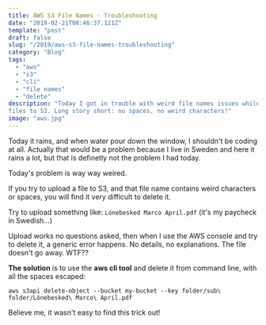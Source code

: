 ```yaml
---
title: AWS S3 File Names - Troubleshooting
date: "2019-02-21T08:46:37.121Z"
template: "post"
draft: false
slug: "/2019/aws-s3-file-names-troubleshooting"
category: "Blog"
tags:
  - "aws"
  - "s3"
  - "cli"
  - "file names"
  - "delete"
description: "Today I got in trouble with weird file names issues while uploading 
files to S3. Long story short: no spaces, no weird characters!"
image: "aws.jpg"
---
```


Today it rains, and when water pour down the window, I shouldn't be coding at all.
Actually that would be a problem because I live in Sweden and here it rains a lot, but
that is definetly not the problem I had today. 

Today's problem is way way weired.

If you try to upload a file to S3, and that file name contains weird characters or
spaces, you will find it very difficult to delete it.

Try to upload something like: `Lönebesked Marco April.pdf` 
(it's my paycheck in Swedish...)

Upload works no questions asked, then when I use the AWS console and try to delete it,
a generic error happens. No details, no explanations. The file doesn't go away. WTF??

**The solution** is to use the **aws cli tool** and delete it from command line, with
all the spaces escaped:

    aws s3api delete-object --bucket my-bucket --key folder/sub\ folder/Lönebesked\ Marco\ April.pdf

Believe me, it wasn't easy to find this trick out!

